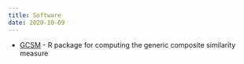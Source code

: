 ```yaml
---
title: Software
date: 2020-10-09
---
```


- [GCSM](https://liuyadong.github.io/GCSM/) - R package for computing the generic composite similarity measure
